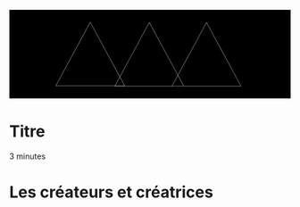 ![ImagePrincipale](medias/banniere_page_projet.jpg)

# Titre
3 minutes
# Les créateurs et créatrices

